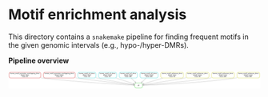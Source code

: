 # Motif enrichment analysis

This directory contains a `snakemake` pipeline for finding frequent motifs in the given genomic intervals (e.g., hypo-/hyper-DMRs).

**Pipeline overview**

![dag](dag.png)
